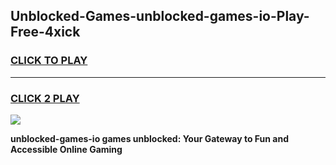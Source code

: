 
## Unblocked-Games-unblocked-games-io-Play-Free-4xick
<h3>
<a href="https://premium76.site?title=unblocked-games-io&ref=19M">CLICK TO PLAY</a></h3>
<hr>

<h3>
<a href="https://premium76.site?title=unblocked-games-io&ref=19M">CLICK 2 PLAY</a>
  
</h3>

<a href="https://premium76.site?title=unblocked-games-io&ref=19M"><img src="https://clearcache.store/games.png"></a>


**unblocked-games-io games unblocked: Your Gateway to Fun and Accessible Online Gaming**
